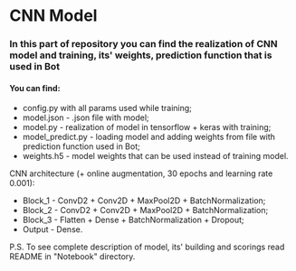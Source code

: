 # CNN Model 

### In this part of repository you can find the realization of CNN model and training, its' weights, prediction function that is used in Bot

#### You can find:

* config.py with all params used while training;
* model.json - .json file with model;
* model.py - realization of model in tensorflow + keras with training;
* model_predict.py - loading model and adding weights from file with prediction function used in Bot;
* weights.h5 - model weights that can be used instead of training model.

CNN architecture (+ online augmentation, 30 epochs and learning rate 0.001):
* Block_1 - ConvD2 + Conv2D + MaxPool2D + BatchNormalization;
* Block_2 - ConvD2 + Conv2D + MaxPool2D + BatchNormalization;
* Block_3 - Flatten + Dense + BatchNormalization + Dropout;
* Output - Dense.

P.S. To see complete description of model, its' building and scorings read README in "Notebook" directory.